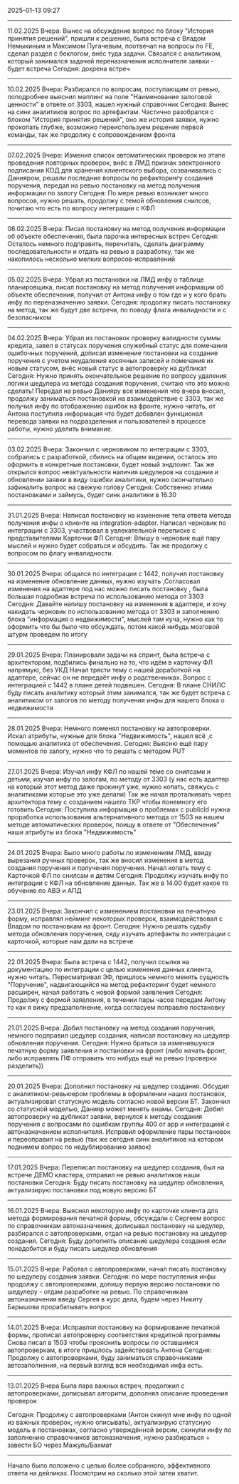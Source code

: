 2025-01-13 09:27

---
11.02.2025
Вчера: Вынес на обсуждение вопрос по блоку "История принятия решений", пришли к решению, была встреча с Владом Немыкиным и Максимом Пугачевым, поотвечал на вопросы по FE, сделал раздел с беклогом, внёс туда задачи. Связался с аналитиком, который занимался задачей переназначения исполнителя заявки - будет встреча
Сегодня: дохрена встреч

---

10.02.2025
Вчера: Разбирался по вопросам, поступающим от ревью, поподробнее выяснил маппинг на поле "Наименование залоговой ценности" в ответе от 3303, нашел нужный справочник
Сегодня: Вынес на синк аналитиков вопрос по артефактам. Частично разобрался с блоком "История принятия решений", оно же история заявки, нужно прокопать глубже, возможно переиспользуем решение первой команды, так же продолжу с сопровождением фронта

---

07.02.2025
Вчера: Изменил список автоматических проверок на этапе проведения повторных проверок, внёс в ЛМД признак электронного подписания КОД для хранения клиентского выбора, созванивались с Данияром, решали последние вопросы по рефакторингу создания поручения, передал на ревью постановку на метод получения информации по залогу 
Сегодня: По мере ревью возникает много вопросов, нужно решать, продолжу с темой обновления снилсов, почитаю что есть по вопросу интеграции с КФЛ

---

06.02.2025
Вчера: Писал постановку на метод получения информации об объекте обеспечения, была парочка интересных встреч
Сегодня: Осталось немного подправить, перечитать, сделать диаграмму последовательности и отдать на ревью в разработку, так же накопилось несколько мелких вопросов-исправлений

---

05.02.2025
Вчера: Убрал из постановки на ЛМД инфу о таблице планировщика, писал постановку на метод получения информации об объекте обеспечения, получил от Антона инфу о том где и у кого брать инфу по переназначению заявки.
Сегодня: продолжу писать постановку на метод, так же будут две встречи, по поводу флага инвалидности и с безопасником

---

04.02.2025
Вчера: Убрал из постановок проверку валидности суммы кредита, завел в статусах поручения служебный статус для помечания ошибочных поручений, дописал изменение постановки на создание поручения с учетом неудаления косячных записей и помечания их новым статусом, внёс новый статус в автопроверку на дубликат
Сегодня:
Нужно принять окончательное решение по вопросу удаления логики шедулера из метода создания поручения, считаю что это можно сделать!
Передал на ревью Данияру все изменения что вчера вносил, продолжу заниматься постановкой на взаимодействие с 3303, так же получил инфу по отображению ошибок на фронте, нужно читать, от Антона поступила информация что будет добавлен функционал перевода заявки на подразделения и пользователей в процессе работы, нужно уделить внимание.

---

03.02.2025
Вчера:
Закончил с черновиком по интеграции с 3303, собрались с разработкой, сбились на общем видении, осталось это оформить в конкретные постановки, будет новый эндпоинт.
Так же открылся вопрос неактуальности наличия шедулеров на создании и обновлении заявки в виду ошибки аналитики, нужно окончательно зафиналить вопрос на свежую голову
Сегодня:
Собственно этими постановками и займусь, будет синк аналитики в 16.30

---
31.01.2025
Вчера:
Написал постановку на изменение тела ответа метода получения инфы о клиенте на integration-adapter. Написал черновик по интеграции с 3303, участвовал в увлекательной переписке с представителями Карточки ФЛ
Сегодня:
Впишу в черновик ещё пару мыслей и нужно будет собраться и обсудить. Так же продолжу с вопросом по флагу инвалидности. 

---
30.01.2025
Вчера: общался по интеграции с 1442, получил постановку на изменение обновление данных, нужно изучать ,Согласовал изменения на адаптере под нас можно писать постановку , была большая подробная встреча по использованию метода от 3303
Сегодня: 
Давайте напишу постановку на изменения в адаптере, и хочу накидать черновик по использованию метода от 3303 и заполнению блока "информация о недвижимости", мыслей там куча, нужно как то оформить что бы было что обсуждать, потом какой нибудь мозговой штурм проведем по итогу

---
29.01.2025
Вчера: Планировали задачи на спринт, была встреча с архитектором, подбились финально на то, что идём в карточку ФЛ напрямую, без УКД
Начал трясти тему с нашей доработкой на адаптере, сейчас он не передаёт инфу о родственниках. Вопрос с интеграцией с 1442 в плане детей подвешен.
Сегодня:
 В плане СНИЛС буду писать аналитику который этим занимался, так же будет встреча с аналитиком от залогов по методу получения инфы для нашего блока о недвижимости

---
28.01.2025
Вчера: Немного поменял постановку на автопроверки. Искал атрибуты, нужные для блока "Недвижимость", нашел всё ,с помощью аналитика от обеспечения.
Сегодня:
Выясню ещё пару моментов по залогу, нужно что то решать с методом PUT

---
27.01.2025
Вчера: Изучал инфу КФЛ по нашей теме со снилсами и детьми, изучал инфу по залогам, по методу от 3303 (у нас есть адаптер на который этот метод даже прокинут уже, нужно копать, свяжусь с аналитиками которые это уже делали)
Так же начал проталкивать через архитектора тему с созданием нашего ТКР чтобы понемногу его готовить
Сегодня:
Поступила информация о проблемах с publicId нужна проработка использования альтернативного метода от 1503 на нашем методе автоматических проверок, поищу в ответе от "Обеспечения" наши атрибуты из блока "Недвижимость"

---
24.01.2025
Вчера:
Было много работы по изменениям ЛМД, ввиду вырезания ручных проверок, так же вносил изменения в метод создания поручения и получения поручения.
Начал копать тему с Карточкой ФЛ по снилсам и детям
Сегодня:
Продолжу изучать инфу по интеграции с КФЛ на обновление данных. Так же в 14.00 будет какое то обучение по АВЭ и АПД

---
23.01.2025
Вчера: Закончил с изменением постановки на печатную форму, исправлял нейминг некоторых проверок, взаимодействовал с Владом по постановкам на фронт. 
Сегодня:
Нужно решать судьбу метода обновления поручения, сяду изучать артефакты по интеграции с карточкой, которые нам дали на встрече

---
22.01.2025
Вчера:
Была встреча с 1442, получил ссылки на документацию по интеграции с целью изменения данных клиента, нужно читать.
Пересматривал ЭФ, пришлось немного менять сущность "Поручение", надвигающийся на метод рефакторинг будет немного расширен, начал работать с новой формой заявления
Сегодня:
Продолжу с формой заявления, в течении пары часов передам Антону то как я вижу предзаполнение, когда согласуем поправлю постановку

---
21.01.2025
Вчера:
Добил постановку на метод создания поручения, немного подправил шедулер создания, написал постановку на шедулер обновления поручения.
Сегодня:
Нужно браться за изменившуюся печатную форму заявления и постановки на фронт
(либо начать фронт, либо исправлять ПФ
отправить что нибудь ещё на ревью (проверки разделить))

---
20.01.2025
Вчера:
Дополнил постановку на шедулер создания. Обсудил с аналитиком-ревьюером проблемы в оформлении наших постановок, актуализировал статусную модель согласно новой версии БТ. Закончил со статусной моделью, Данияр может менять енамы. 
Сегодня:
Добил автопроверку на дубликат заявки, вернулся к методу создания поручения с вопросами по ошибкам группы 400 от app и интеграцией с автоназначением исполнителя. Исправил оформление пары постановок и переоправил на ревью (так же сегодня синк аналитиков на котором поднимем вопрос по недублированию заявок)

---
17.01.2025
Вчера:
Переписал постановку на шедулер создания, был на встрече ДЕМО кластера, отправил не ревью аналитиков наши постановки
Сегодня:
Буду писать постановку на шедулер обновления, актуализирую постановки под новую версию БТ

---
16.01.2025
Вчера:
Выяснял некоторую инфу по карточке клиента для метода формирования печатной формы, обсуждали с Сергеем вопрос по справочникам автоназначения, дописывал постановку на шедулер, разбирался с автопроверками, отдал на ревью постановку на шедулер создания.
Сегодня:
Буду дополнять описание шедулера создания если понадобится и буду писать шедулер обновления

---
15.01.2025
Вчера:
Работал с автопроверками, начал писать постановку по шедулеру создания заявки.
Сегодня: по мере поступления инфы продолжу с автопроверками, допишу первую версию постановки по шедулеру - отдам разработке на ревью. По справочникам автоназначения введу Сергея в курс дела, будем через Никиту Барышова прорабатывать вопрос

---
14.01.2025
Вчера:
Исправлял постановку на формирование печатной формы, прописал автопроверку соответствия кредитной программы
Снова писал в 1503 чтобы прояснить вопросы по оставшимся автопроверкам, в итоге пришлось задействовать Антона
Сегодня:
Продолжу с автопроверками, буду заниматься справочниками автозаполнения, на первый взгляд вся необходимая инфа есть.

---
13.01.2025
Вчера
Была пара важных встреч, продолжил с автопроверками, дописывал алгоритм, дополнял описание проведения проверок

Сегодня:
Продолжу с автопроверками (Антон скинул мне инфу по одной из важных проверок, нужно описывать), актуализирую статусную модель в постановках, согласно утверждённой версии, скинули инфу по заполнению справочников автоназначения, нужно разбираться + завести БО через Мажуль/Бахмат

---


Начало было положено с целью более собранного, эффективного ответа на дейликах. Посмотрим на сколько этой затеи хватит.
















